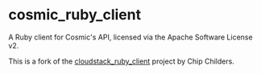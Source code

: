 cosmic_ruby_client
======================

A Ruby client for Cosmic's API, licensed via the Apache Software License v2.

This is a fork of the [cloudstack_ruby_client](http://chipchilders.github.io/cloudstack_ruby_client/) project by Chip Childers.